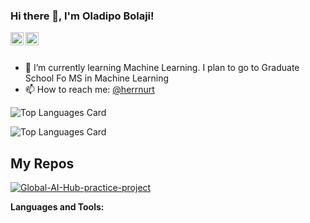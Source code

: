 ### Hi there 👋, I'm Oladipo Bolaji!

<a href="https://twitter.com/herrnurt">
  <img align="left" alt="Oladipo Bolaji| Twitter" width="21px" src="https://www.iconfinder.com/icons/294709/download/png/512"/>
</a>
<a href="https://www.linkedin.com/in/oladipo-bolaji-772110a2/">
  <img align="left" alt="OladipoBolaji | Linkedin" width="21px" src="https://www.iconfinder.com/icons/771370/download/png/512"/>
</a>

<br />
<br />

- 🌱 I’m currently learning Machine Learning. I plan to go to Graduate School Fo MS in Machine Learning
- 📫 How to reach me: <a href="https://twitter.com/herrnurt">@herrnurt</a> 

![Top Languages Card](https://github-readme-stats.vercel.app/api/top-langs/?username=herrnurt)



![Top Languages Card](https://github-readme-stats.vercel.app/api/top-langs/?username=herrnurt&layout=compact)
## My Repos

[![Global-AI-Hub-practice-project](https://github-readme-stats.vercel.app/api/pin/?username=herrnurt&repo=repo-name)](https://github.com/herrnurt/Global-AI-Hub-practice-project)


**Languages and Tools:**  


